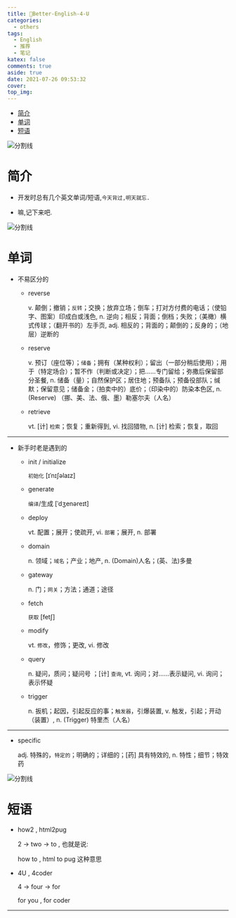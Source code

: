```yaml
---
title: 🧀Better-English-4-U
categories:
  - others
tags:
  - English
  - 推荐
  - 笔记
katex: false
comments: true
aside: true
date: 2021-07-26 09:53:32
cover:
top_img:
---
```


<!--
 * @?: *********************************************************************
 * @Author: Weidows
 * @LastEditors: Weidows
 * @LastEditTime: 2021-07-26 11:27:16
 * @FilePath: \Weidowsd:\Game\Github\Blog-private\source\_posts\others\Better-English.md
 * @Description:
 * @!: *********************************************************************
-->

- [简介](#简介)
- [单词](#单词)
- [短语](#短语)

![分割线](https://cdn.jsdelivr.net/gh/Weidows/Images/img/divider.png)

# 简介

- 开发时总有几个英文单词/短语,`今天背过,明天就忘.`

- 嘛,记下来吧.

![分割线](https://cdn.jsdelivr.net/gh/Weidows/Images/img/divider.png)

# 单词

- 不易区分的

  - reverse

    v. 颠倒；撤销；`反转`；交换；放弃立场；倒车；打对方付费的电话；（使铅字、图案）印成白或浅色, n. 逆向；相反；背面；倒档；失败；（美橄）横式传球；（翻开书的）左手页, adj. 相反的；背面的；颠倒的；反身的；（地层）逆断的

  - reserve

    v. 预订（座位等）；`储备`；拥有（某种权利）；留出（一部分稍后使用）；用于（特定场合）；暂不作（判断或决定）；把……专门留给；弥撒后保留部分圣餐, n. 储备（量）；自然保护区；居住地；预备队；预备役部队；缄默；保留意见；储备金；（拍卖中的）底价；（印染中的）防染本色区, n. (Reserve) （挪、美、法、俄、墨）勒塞尔夫（人名）

  - retrieve

    vt. [计] `检索`；恢复；重新得到, vi. 找回猎物, n. [计] 检索；恢复，取回

---

- 新手时老是遇到的

  - init / initialize

    `初始化` [ɪˈnɪʃəlaɪz]

  - generate

    `编译`/生成 [ˈdʒenəreɪt]

  - deploy

    vt. 配置；展开；使疏开, vi. `部署`；展开, n. 部署

  - domain

    n. 领域；`域名`；产业；地产, n. (Domain)人名；(英、法)多曼

  - gateway

    n. 门；`网关`；方法；通道；途径

  - fetch

    `获取` [fetʃ]

  - modify

    vt. `修改`，修饰；更改, vi. 修改

  - query

    n. 疑问，质问；疑问号 ；[计] `查询`, vt. 询问；对……表示疑问, vi. 询问；表示怀疑

  - trigger

    n. 扳机；起因，引起反应的事；`触发器`，引爆装置, v. 触发，引起；开动（装置）, n. (Trigger) 特里杰（人名）

---

- specific

  adj. 特殊的，`特定的`；明确的；详细的；[药] 具有特效的, n. 特性；细节；特效药

![分割线](https://cdn.jsdelivr.net/gh/Weidows/Images/img/divider.png)

# 短语

- how2 , html2pug

  2 -> two -> to , 也就是说:

  how to , html to pug 这种意思

- 4U , 4coder

  4 -> four -> for

  for you , for coder

---
